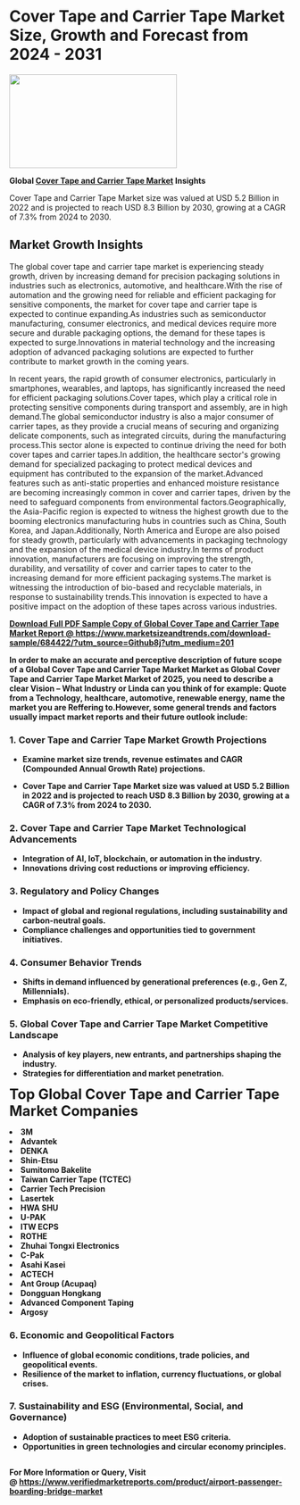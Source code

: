 <H1>Cover Tape and Carrier Tape Market Size, Growth and Forecast from 2024 - 2031</H1><img class="aligncenter size-medium wp-image-584254" src="https://thirdeyenews.in/wp-content/uploads/2024/09/Global-Market-Research-300x168.jpeg" alt="" width="300" height="168" /><p><strong>Global&nbsp;<a href="https://www.marketsizeandtrends.com/download-sample/684422/?utm_source=Github8j?utm_medium=201">Cover Tape and Carrier Tape Market</a> Insights</strong></p><p>Cover Tape and Carrier Tape Market size was valued at USD 5.2 Billion in 2022 and is projected to reach USD 8.3 Billion by 2030, growing at a CAGR of 7.3% from 2024 to 2030.</p><p><h2>Market Growth Insights</h2> <p>The global cover tape and carrier tape market is experiencing steady growth, driven by increasing demand for precision packaging solutions in industries such as electronics, automotive, and healthcare.With the rise of automation and the growing need for reliable and efficient packaging for sensitive components, the market for cover tape and carrier tape is expected to continue expanding.As industries such as semiconductor manufacturing, consumer electronics, and medical devices require more secure and durable packaging options, the demand for these tapes is expected to surge.Innovations in material technology and the increasing adoption of advanced packaging solutions are expected to further contribute to market growth in the coming years.</p> <p><strong><a href="#"></a></strong></p> <p>In recent years, the rapid growth of consumer electronics, particularly in smartphones, wearables, and laptops, has significantly increased the need for efficient packaging solutions.Cover tapes, which play a critical role in protecting sensitive components during transport and assembly, are in high demand.The global semiconductor industry is also a major consumer of carrier tapes, as they provide a crucial means of securing and organizing delicate components, such as integrated circuits, during the manufacturing process.This sector alone is expected to continue driving the need for both cover tapes and carrier tapes.In addition, the healthcare sector's growing demand for specialized packaging to protect medical devices and equipment has contributed to the expansion of the market.Advanced features such as anti-static properties and enhanced moisture resistance are becoming increasingly common in cover and carrier tapes, driven by the need to safeguard components from environmental factors.Geographically, the Asia-Pacific region is expected to witness the highest growth due to the booming electronics manufacturing hubs in countries such as China, South Korea, and Japan.Additionally, North America and Europe are also poised for steady growth, particularly with advancements in packaging technology and the expansion of the medical device industry.In terms of product innovation, manufacturers are focusing on improving the strength, durability, and versatility of cover and carrier tapes to cater to the increasing demand for more efficient packaging systems.The market is witnessing the introduction of bio-based and recyclable materials, in response to sustainability trends.This innovation is expected to have a positive impact on the adoption of these tapes across various industries.<p><strong><a href="#"></p><p><span class=""><strong>Download Full PDF Sample Copy of Global Cover Tape and Carrier Tape Market Report</strong> @ <a href="https://www.marketsizeandtrends.com/download-sample/684422/?utm_source=Github8j?utm_medium=201" target="_blank">https://www.marketsizeandtrends.com/download-sample/684422/?utm_source=Github8j?utm_medium=201</a></span></p><p>In order to make an accurate and perceptive description of future scope of a Global&nbsp;Cover Tape and Carrier Tape Market Market as Global&nbsp;Cover Tape and Carrier Tape Market Market of 2025, you need to describe a clear Vision &ndash; What Industry or Linda can you think of for example: Quote from a Technology, healthcare, automotive, renewable energy, name the market you are Reffering to.However, some general trends and factors usually impact market reports and their future outlook include:</p><h3>1.&nbsp;<strong>Cover Tape and Carrier Tape Market Growth Projections</strong></h3><ul><li>Examine market size trends, revenue estimates and CAGR (Compounded Annual Growth Rate) projections.</li><li><p>Cover Tape and Carrier Tape Market size was valued at USD 5.2 Billion in 2022 and is projected to reach USD 8.3 Billion by 2030, growing at a CAGR of 7.3% from 2024 to 2030.</p></li></ul><h3>2.&nbsp;<strong>Cover Tape and Carrier Tape Market Technological Advancements</strong></h3><ul><li>Integration of AI, IoT, blockchain, or automation in the industry.</li><li>Innovations driving cost reductions or improving efficiency.</li></ul><h3>3.&nbsp;<strong>Regulatory and Policy Changes</strong></h3><ul><li>Impact of global and regional regulations, including sustainability and carbon-neutral goals.</li><li>Compliance challenges and opportunities tied to government initiatives.</li></ul><h3>4.&nbsp;<strong>Consumer Behavior Trends</strong></h3><ul><li>Shifts in demand influenced by generational preferences (e.g., Gen Z, Millennials).</li><li>Emphasis on eco-friendly, ethical, or personalized products/services.</li></ul><h3>5.&nbsp;<strong>Global Cover Tape and Carrier Tape Market Competitive Landscape</strong></h3><ul><li>Analysis of key players, new entrants, and partnerships shaping the industry.</li><li>Strategies for differentiation and market penetration.</li></ul><p data-pm-slice="1 1 []"><span style="color: inherit; font-family: inherit; font-size: 25px;">Top Global Cover Tape and Carrier Tape Market Companies</span></p><div class="" data-test-id=""><p><li>3M</li><li> Advantek</li><li> DENKA</li><li> Shin-Etsu</li><li> Sumitomo Bakelite</li><li> Taiwan Carrier Tape (TCTEC)</li><li> Carrier Tech Precision</li><li> Lasertek</li><li> HWA SHU</li><li> U-PAK</li><li> ITW ECPS</li><li> ROTHE</li><li> Zhuhai Tongxi Electronics</li><li> C-Pak</li><li> Asahi Kasei</li><li> ACTECH</li><li> Ant Group (Acupaq)</li><li> Dongguan Hongkang</li><li> Advanced Component Taping</li><li> Argosy</li></p></div><h3>6.&nbsp;<strong>Economic and Geopolitical Factors</strong></h3><ul><li>Influence of global economic conditions, trade policies, and geopolitical events.</li><li>Resilience of the market to inflation, currency fluctuations, or global crises.</li></ul><h3>7.&nbsp;<strong>Sustainability and ESG (Environmental, Social, and Governance)</strong></h3><ul><li>Adoption of sustainable practices to meet ESG criteria.</li><li>Opportunities in green technologies and circular economy principles.</li></ul><h2><strong style="font-size: 14px;">For More Information or Query, Visit @&nbsp;</strong><a style="background-color: #ffffff; font-size: 14px;" href="https://www.marketsizeandtrends.com/report/cover-tape-and-carrier-tape-market/" target="_blank">https://www.verifiedmarketreports.com/product/airport-passenger-boarding-bridge-market</a></h2>